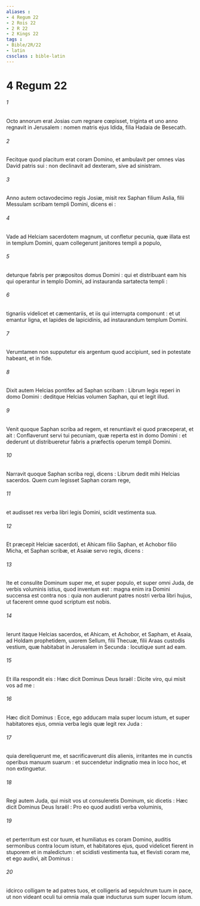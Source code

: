 ```yaml
---
aliases : 
- 4 Regum 22
- 2 Rois 22
- 2 R 22
- 2 Kings 22
tags : 
- Bible/2R/22
- latin
cssclass : bible-latin
---
```


# 4 Regum 22

###### 1
Octo annorum erat Josias cum regnare cœpisset, triginta et uno anno regnavit in Jerusalem : nomen matris ejus Idida, filia Hadaia de Besecath.
###### 2
Fecitque quod placitum erat coram Domino, et ambulavit per omnes vias David patris sui : non declinavit ad dexteram, sive ad sinistram.
###### 3
Anno autem octavodecimo regis Josiæ, misit rex Saphan filium Aslia, filii Messulam scribam templi Domini, dicens ei :
###### 4
Vade ad Helciam sacerdotem magnum, ut confletur pecunia, quæ illata est in templum Domini, quam collegerunt janitores templi a populo,
###### 5
deturque fabris per præpositos domus Domini : qui et distribuant eam his qui operantur in templo Domini, ad instauranda sartatecta templi :
###### 6
tignariis videlicet et cæmentariis, et iis qui interrupta componunt : et ut emantur ligna, et lapides de lapicidinis, ad instaurandum templum Domini.
###### 7
Verumtamen non supputetur eis argentum quod accipiunt, sed in potestate habeant, et in fide.
###### 8
Dixit autem Helcias pontifex ad Saphan scribam : Librum legis reperi in domo Domini : deditque Helcias volumen Saphan, qui et legit illud.
###### 9
Venit quoque Saphan scriba ad regem, et renuntiavit ei quod præceperat, et ait : Conflaverunt servi tui pecuniam, quæ reperta est in domo Domini : et dederunt ut distribueretur fabris a præfectis operum templi Domini.
###### 10
Narravit quoque Saphan scriba regi, dicens : Librum dedit mihi Helcias sacerdos. Quem cum legisset Saphan coram rege,
###### 11
et audisset rex verba libri legis Domini, scidit vestimenta sua.
###### 12
Et præcepit Helciæ sacerdoti, et Ahicam filio Saphan, et Achobor filio Micha, et Saphan scribæ, et Asaiæ servo regis, dicens :
###### 13
Ite et consulite Dominum super me, et super populo, et super omni Juda, de verbis voluminis istius, quod inventum est : magna enim ira Domini succensa est contra nos : quia non audierunt patres nostri verba libri hujus, ut facerent omne quod scriptum est nobis.
###### 14
Ierunt itaque Helcias sacerdos, et Ahicam, et Achobor, et Sapham, et Asaia, ad Holdam prophetidem, uxorem Sellum, filii Thecuæ, filii Araas custodis vestium, quæ habitabat in Jerusalem in Secunda : locutique sunt ad eam.
###### 15
Et illa respondit eis : Hæc dicit Dominus Deus Israël : Dicite viro, qui misit vos ad me :
###### 16
Hæc dicit Dominus : Ecce, ego adducam mala super locum istum, et super habitatores ejus, omnia verba legis quæ legit rex Juda :
###### 17
quia dereliquerunt me, et sacrificaverunt diis alienis, irritantes me in cunctis operibus manuum suarum : et succendetur indignatio mea in loco hoc, et non extinguetur.
###### 18
Regi autem Juda, qui misit vos ut consuleretis Dominum, sic dicetis : Hæc dicit Dominus Deus Israël : Pro eo quod audisti verba voluminis,
###### 19
et perterritum est cor tuum, et humiliatus es coram Domino, auditis sermonibus contra locum istum, et habitatores ejus, quod videlicet fierent in stuporem et in maledictum : et scidisti vestimenta tua, et flevisti coram me, et ego audivi, ait Dominus :
###### 20
idcirco colligam te ad patres tuos, et colligeris ad sepulchrum tuum in pace, ut non videant oculi tui omnia mala quæ inducturus sum super locum istum.
